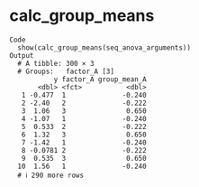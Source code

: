 # calc_group_means

    Code
      show(calc_group_means(seq_anova_arguments))
    Output
      # A tibble: 300 × 3
      # Groups:   factor_A [3]
               y factor_A group_mean_A
           <dbl> <fct>           <dbl>
       1 -0.477  1              -0.240
       2 -2.40   2              -0.222
       3  1.06   3               0.650
       4 -1.07   1              -0.240
       5  0.533  2              -0.222
       6  1.32   3               0.650
       7 -1.42   1              -0.240
       8 -0.0781 2              -0.222
       9  0.535  3               0.650
      10  1.56   1              -0.240
      # ℹ 290 more rows

